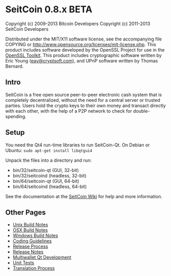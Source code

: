 SeitCoin 0.8.x BETA
====================

Copyright (c) 2009-2013 Bitcoin Developers
Copyright (c) 2011-2013 SeitCoin Developers

Distributed under the MIT/X11 software license, see the accompanying
file COPYING or http://www.opensource.org/licenses/mit-license.php.
This product includes software developed by the OpenSSL Project for use in the [OpenSSL Toolkit](http://www.openssl.org/). This product includes
cryptographic software written by Eric Young ([eay@cryptsoft.com](mailto:eay@cryptsoft.com)), and UPnP software written by Thomas Bernard.


Intro
---------------------
SeitCoin is a free open source peer-to-peer electronic cash system that is
completely decentralized, without the need for a central server or trusted
parties.  Users hold the crypto keys to their own money and transact directly
with each other, with the help of a P2P network to check for double-spending.


Setup
---------------------
You need the Qt4 run-time libraries to run SeitCoin-Qt. On Debian or Ubuntu:
	`sudo apt-get install libqtgui4`

Unpack the files into a directory and run:

- bin/32/seitcoin-qt (GUI, 32-bit)
- bin/32/seitcoind (headless, 32-bit)
- bin/64/seitcoin-qt (GUI, 64-bit)
- bin/64/seitcoind (headless, 64-bit)

See the documentation at the [SeitCoin Wiki](http://seitcoin.info)
for help and more information.


Other Pages
---------------------
- [Unix Build Notes](build-unix.md)
- [OSX Build Notes](build-osx.md)
- [Windows Build Notes](build-msw.md)
- [Coding Guidelines](coding.md)
- [Release Process](release-process.md)
- [Release Notes](release-notes.md)
- [Multiwallet Qt Development](multiwallet-qt.md)
- [Unit Tests](unit-tests.md)
- [Translation Process](translation_process.md)
